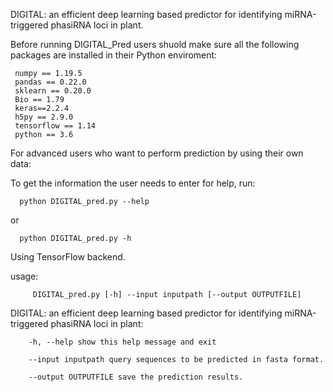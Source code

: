 DIGITAL: an efficient deep learning based predictor for identifying miRNA-triggered phasiRNA loci in plant.

Before running DIGITAL_Pred users shuold make sure all the following packages are installed in their Python enviroment:

     numpy == 1.19.5
     pandas == 0.22.0
     sklearn == 0.20.0
     Bio == 1.79
     keras==2.2.4
     h5py == 2.9.0
     tensorflow == 1.14
     python == 3.6



For advanced users who want to perform prediction by using their own data:

To get the information the user needs to enter for help, run:

      python DIGITAL_pred.py --help
or

      python DIGITAL_pred.py -h


Using TensorFlow backend.

usage: 
         
         DIGITAL_pred.py [-h] --input inputpath [--output OUTPUTFILE]

DIGITAL: an efficient deep learning based predictor for identifying miRNA-triggered phasiRNA loci in plant:

        -h, --help show this help message and exit

        --input inputpath query sequences to be predicted in fasta format.
 
        --output OUTPUTFILE save the prediction results.
